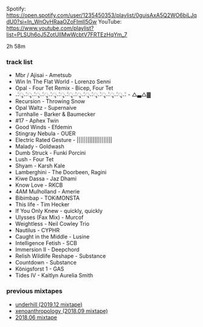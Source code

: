 Spotify: https://open.spotify.com/user/1235450353/playlist/0guisAxA5Q2WO6biLJqdU0?si=ln_WnOvHRaaOZoFImIl5Gw
YouTube: https://www.youtube.com/playlist?list=PLSUh6oJ5ZotUlIMwWcbtV7FRTEzHqYm_7

2h 58m

### track list

- Mbr / Ajisai - Ametsub
- Win In The Flat World - Lorenzo Senni
- Opal - Four Tet Remix - Bicep, Four Tet
- ؞ؖ؞ৢ؞ؖ؞ৢ؞ؖ؞ৢ؞ؖ؞ৢ؞ؖ؞ৢ؞ؖ؞ৢ؞ؖ؞ৢ؞ؖ؞ৢ؞ؖ؞ৢ؞ؖ؞ৢ؞ؖ؞ৢ؞ؖ؞ৢ؞ؖ؞ৢ؞ؖ؞ - △▃△▓
- Recursion - Throwing Snow
- Opal Waltz - Supernaive
- Turnhalle - Barker & Baumecker
- #17 - Aphex Twin
- Good Winds - Efdemin
- Stingray Nebula - OUER
- Electric Rated Gesture - ||||||||||||||||||||
- Malady - Goldwash
- Dumb Struck - Funki Porcini
- Lush - Four Tet
- Shyam - Karsh Kale
- Lamberghini - The Doorbeen, Ragini
- Kiwe Dassa - Jaz Dhami
- Know Love - RKCB
- 4AM Mulholland - Amerie
- Bibimbap - TOKiMONSTA
- This life - Tim Hecker
- If You Only Knew - quickly, quickly
- Ulysses (Fax Mix) - Murcof
- Weightless - Neil Cowley Trio
- Nautilus - CYPHR
- Caught in the Middle - Lusine
- Intelligence Fetish - SCB
- Immersion II - Deepchord
- Relish Wildlife Reshape - Substance
- Countdown - Substance
- Königsforst 1 - GAS
- Tides IV - Kaitlyn Aurelia Smith

### previous mixtapes

- [underhill (2019.12 mixtape)](http://eed3si9n.com/2018.12-mixtape)
- [xenoanthropology (2018.09 mixtape)](http://eed3si9n.com/2018.09-mixtape)
- [2018.06 mixtape](http://eed3si9n.com/2018.06-mixtape)
